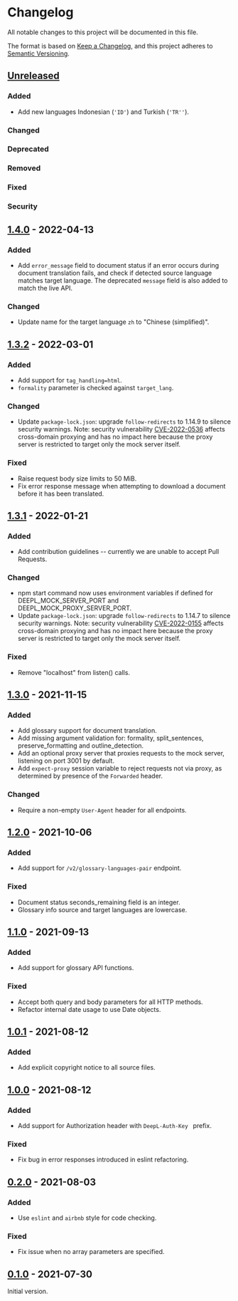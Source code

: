# Changelog
All notable changes to this project will be documented in this file.

The format is based on [Keep a Changelog](https://keepachangelog.com/en/1.0.0/),
and this project adheres to [Semantic Versioning](https://semver.org/spec/v2.0.0.html).


## [Unreleased]
### Added
* Add new languages Indonesian (`'ID'`) and Turkish (`'TR''`).
### Changed
### Deprecated
### Removed
### Fixed
### Security


## [1.4.0] - 2022-04-13
### Added
* Add `error_message` field to document status if an error occurs during document translation fails,
  and check if detected source language matches target language. The deprecated `message` field is
  also added to match the live API. 
### Changed
* Update name for the target language `zh` to "Chinese (simplified)". 


## [1.3.2] - 2022-03-01
### Added
* Add support for `tag_handling=html`.
* `formality` parameter is checked against `target_lang`.
### Changed
* Update `package-lock.json`: upgrade `follow-redirects` to 1.14.9 to silence security warnings.
  Note: security vulnerability [CVE-2022-0536](https://nvd.nist.gov/vuln/detail/CVE-2022-0536)
  affects cross-domain proxying and has no impact here because the proxy server is restricted to
  target only the mock server itself.
### Fixed
* Raise request body size limits to 50 MiB.
* Fix error response message when attempting to download a document before it has been translated.


## [1.3.1] - 2022-01-21
### Added
* Add contribution guidelines -- currently we are unable to accept Pull Requests.
### Changed
* npm start command now uses environment variables if defined for DEEPL_MOCK_SERVER_PORT and 
  DEEPL_MOCK_PROXY_SERVER_PORT.
* Update `package-lock.json`: upgrade `follow-redirects` to 1.14.7 to silence security warnings. 
  Note: security vulnerability [CVE-2022-0155](https://nvd.nist.gov/vuln/detail/CVE-2022-0155)
  affects cross-domain proxying and has no impact here because the proxy server is restricted to
  target only the mock server itself.   
### Fixed
* Remove "localhost" from listen() calls.


## [1.3.0] - 2021-11-15
### Added
* Add glossary support for document translation. 
* Add missing argument validation for: formality, split_sentences, preserve_formatting and
  outline_detection.
* Add an optional proxy server that proxies requests to the mock server, listening on port 3001 by
  default.
* Add `expect-proxy` session variable to reject requests not via proxy, as determined by presence of
  the `Forwarded` header.
### Changed
* Require a non-empty `User-Agent` header for all endpoints.


## [1.2.0] - 2021-10-06
### Added
* Add support for `/v2/glossary-languages-pair` endpoint.
### Fixed
* Document status seconds_remaining field is an integer.
* Glossary info source and target languages are lowercase.


## [1.1.0] - 2021-09-13
### Added
* Add support for glossary API functions.
### Fixed
* Accept both query and body parameters for all HTTP methods.
* Refactor internal date usage to use Date objects.


## [1.0.1] - 2021-08-12
### Added
* Add explicit copyright notice to all source files.


## [1.0.0] - 2021-08-12
### Added
* Add support for Authorization header with `DeepL-Auth-Key ` prefix. 
### Fixed
* Fix bug in error responses introduced in eslint refactoring.


## [0.2.0] - 2021-08-03
### Added
* Use `eslint` and `airbnb` style for code checking.
### Fixed
* Fix issue when no array parameters are specified.


## [0.1.0] - 2021-07-30
Initial version.


[Unreleased]: https://github.com/DeepLcom/deepl-mock/compare/v1.4.0...HEAD
[1.4.0]: https://github.com/DeepLcom/deepl-mock/compare/v1.3.2...v1.4.0
[1.3.2]: https://github.com/DeepLcom/deepl-mock/compare/v1.3.1...v1.3.2
[1.3.1]: https://github.com/DeepLcom/deepl-mock/compare/v1.3.0...v1.3.1
[1.3.0]: https://github.com/DeepLcom/deepl-mock/compare/v1.2.0...v1.3.0
[1.2.0]: https://github.com/DeepLcom/deepl-mock/compare/v1.1.0...v1.2.0
[1.1.0]: https://github.com/DeepLcom/deepl-mock/compare/v1.0.1...v1.1.0
[1.0.1]: https://github.com/DeepLcom/deepl-mock/compare/v1.0.0...v1.0.1
[1.0.0]: https://github.com/DeepLcom/deepl-mock/compare/v0.2.0...v1.0.0
[0.2.0]: https://github.com/DeepLcom/deepl-mock/compare/v0.1.0...v0.2.0
[0.1.0]: https://github.com/DeepLcom/deepl-mock/releases/tag/v0.1.0

